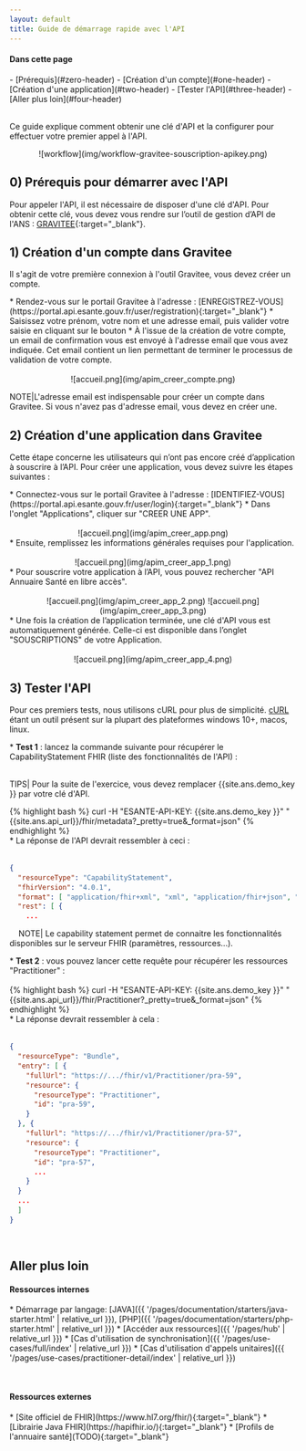 ```yaml
---
layout: default
title: Guide de démarrage rapide avec l'API
---
```


#### Dans cette page
<div class="wysiwyg" markdown="1">
- [Prérequis](#zero-header)
- [Création d'un compte](#one-header)
- [Création d'une application](#two-header)
- [Tester l'API](#three-header)
- [Aller plus loin](#four-header)
</div>
<br />


Ce guide explique comment obtenir une clé d'API et la configurer pour effectuer votre premier appel à l'API.

<center>
![workflow](img/workflow-gravitee-souscription-apikey.png)
</center>

## <a id="zero-header"></a>0) Prérequis pour démarrer avec l'API
Pour appeler l'API, il est nécessaire de disposer d'une clé d'API. Pour obtenir cette clé, vous devez vous rendre sur l’outil de gestion d’API de l'ANS :
[GRAVITEE](https://portal.api.esante.gouv.fr/catalog/api/962f412b-e08e-4ee7-af41-2be08eeee7f6){:target="_blank"}.


## <a id="one-header"></a>1) Création d'un compte dans Gravitee
Il s'agit de votre première connexion à l'outil Gravitee, vous devez créer un compte.
<div class="wysiwyg" markdown="1">
* Rendez-vous sur le portail Gravitee à l'adresse : [ENREGISTREZ-VOUS](https://portal.api.esante.gouv.fr/user/registration){:target="_blank"}
* Saisissez votre prénom, votre nom et une adresse email, puis valider votre saisie en cliquant sur le bouton 
* À l'issue de la création de votre compte, un email de confirmation vous est envoyé à l'adresse email que vous avez indiquée. Cet email contient un lien permettant de terminer le processus de validation de votre compte.
</div>
&nbsp;
<center>
![accueil.png](img/apim_creer_compte.png)
</center>

NOTE|L'adresse email est indispensable pour créer un compte dans Gravitee. Si vous n'avez pas d'adresse email, vous devez en créer une.
   

## <a id="two-header"></a>2) Création d'une application dans Gravitee
Cette étape concerne les utilisateurs qui n’ont pas encore créé d’application à souscrire à l’API.
Pour créer une application, vous devez suivre les étapes suivantes :
<div class="wysiwyg" markdown="1">
* Connectez-vous sur le portail Gravitee à l'adresse : [IDENTIFIEZ-VOUS](https://portal.api.esante.gouv.fr/user/login){:target="_blank"}
* Dans l'onglet "Applications", cliquer sur "CREER UNE APP".
</div>
&nbsp;
<center>
![accueil.png](img/apim_creer_app.png)
</center>

<div class="wysiwyg" markdown="1">
* Ensuite, remplissez les informations générales requises pour l'application.
</div>
&nbsp;
<center>
![accueil.png](img/apim_creer_app_1.png)
</center>

<div class="wysiwyg" markdown="1">
* Pour souscrire votre application à l’API, vous pouvez rechercher "API Annuaire Santé en libre accès".
</div>
&nbsp;
<center>
![accueil.png](img/apim_creer_app_2.png)
![accueil.png](img/apim_creer_app_3.png)
</center>

<div class="wysiwyg" markdown="1">
* Une fois la création de l’application terminée, une clé d'API vous est automatiquement générée. Celle-ci est disponible dans l’onglet "SOUSCRIPTIONS" de votre Application.
</div>
&nbsp;
<center>
![accueil.png](img/apim_creer_app_4.png)
</center>


## <a id="three-header"></a>3) Tester l'API
Pour ces premiers tests, nous utilisons cURL pour plus de simplicité. [cURL](https://curl.se/) étant un outil présent sur la plupart des plateformes windows 10+, macos, linux.
<div class="wysiwyg" markdown="1">
* <b>Test 1</b> : lancez la commande suivante pour récupérer le CapabilityStatement FHIR (liste des fonctionnalités de l'API) : 
</div>
&nbsp;

TIPS| Pour la suite de l'exercice, vous devez remplacer {{site.ans.demo_key }} par votre clé d'API.

<div class="code-sample"><div class="tab-content" data-name="bash">
{% highlight bash %}
curl -H "ESANTE-API-KEY: {{site.ans.demo_key }}" "{{site.ans.api_url}}/fhir/metadata?_pretty=true&_format=json"
{% endhighlight %}
</div></div>
<div class="wysiwyg" markdown="1">
* La réponse de l'API devrait ressembler à ceci : 
</div>
&nbsp;

```json
{
  "resourceType": "CapabilityStatement",
  "fhirVersion": "4.0.1",
  "format": [ "application/fhir+xml", "xml", "application/fhir+json", "json" ],
  "rest": [ {
    ...


```
&nbsp;
&nbsp;
NOTE| Le capability statement permet de connaitre les fonctionnalités disponibles sur le serveur FHIR (paramètres, ressources...).

<div class="wysiwyg" markdown="1">
* <b>Test 2</b> : vous pouvez lancer cette requête pour récupérer les ressources "Practitioner" :
</div>
&nbsp;
<div class="code-sample"><div class="tab-content" data-name="bash">
{% highlight bash %}
curl -H "ESANTE-API-KEY: {{site.ans.demo_key }}" "{{site.ans.api_url}}/fhir/Practitioner?_pretty=true&_format=json"
{% endhighlight %}
</div></div>

<div class="wysiwyg" markdown="1">
* La réponse devrait ressembler à cela :
</div>
&nbsp;

```json
{
  "resourceType": "Bundle",
  "entry": [ {
    "fullUrl": "https://.../fhir/v1/Practitioner/pra-59",
    "resource": {
      "resourceType": "Practitioner",
      "id": "pra-59",
    }
  }, {
    "fullUrl": "https://.../fhir/v1/Practitioner/pra-57",
    "resource": {
      "resourceType": "Practitioner",
      "id": "pra-57",
      ...
    }
  }
  ...
  ]
}


```

&nbsp;


## <a id="four-header"></a>Aller plus loin


#### Ressources internes 

<div class="wysiwyg" markdown="1">
* Démarrage par langage: [JAVA]({{ '/pages/documentation/starters/java-starter.html' | relative_url }}),  [PHP]({{ '/pages/documentation/starters/php-starter.html' | relative_url }})
* [Accéder aux ressources]({{ '/pages/hub' | relative_url }})
* [Cas d'utilisation de synchronisation]({{ '/pages/use-cases/full/index' | relative_url }})
* [Cas d'utilisation d'appels unitaires]({{ '/pages/use-cases/practitioner-detail/index' | relative_url }})
</div>

&nbsp;

#### Ressources externes

<div class="wysiwyg" markdown="1">
* [Site officiel de FHIR](https://www.hl7.org/fhir/){:target="_blank"}
* [Librairie Java FHIR](https://hapifhir.io/){:target="_blank"}
* [Profils de l'annuaire santé](TODO){:target="_blank"}
</div>
